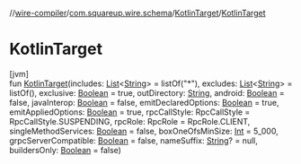 //[wire-compiler](../../../index.md)/[com.squareup.wire.schema](../index.md)/[KotlinTarget](index.md)/[KotlinTarget](-kotlin-target.md)

# KotlinTarget

[jvm]\
fun [KotlinTarget](-kotlin-target.md)(includes: [List](https://kotlinlang.org/api/latest/jvm/stdlib/kotlin.collections/-list/index.html)&lt;[String](https://kotlinlang.org/api/latest/jvm/stdlib/kotlin/-string/index.html)&gt; = listOf("*"), excludes: [List](https://kotlinlang.org/api/latest/jvm/stdlib/kotlin.collections/-list/index.html)&lt;[String](https://kotlinlang.org/api/latest/jvm/stdlib/kotlin/-string/index.html)&gt; = listOf(), exclusive: [Boolean](https://kotlinlang.org/api/latest/jvm/stdlib/kotlin/-boolean/index.html) = true, outDirectory: [String](https://kotlinlang.org/api/latest/jvm/stdlib/kotlin/-string/index.html), android: [Boolean](https://kotlinlang.org/api/latest/jvm/stdlib/kotlin/-boolean/index.html) = false, javaInterop: [Boolean](https://kotlinlang.org/api/latest/jvm/stdlib/kotlin/-boolean/index.html) = false, emitDeclaredOptions: [Boolean](https://kotlinlang.org/api/latest/jvm/stdlib/kotlin/-boolean/index.html) = true, emitAppliedOptions: [Boolean](https://kotlinlang.org/api/latest/jvm/stdlib/kotlin/-boolean/index.html) = true, rpcCallStyle: RpcCallStyle = RpcCallStyle.SUSPENDING, rpcRole: RpcRole = RpcRole.CLIENT, singleMethodServices: [Boolean](https://kotlinlang.org/api/latest/jvm/stdlib/kotlin/-boolean/index.html) = false, boxOneOfsMinSize: [Int](https://kotlinlang.org/api/latest/jvm/stdlib/kotlin/-int/index.html) = 5_000, grpcServerCompatible: [Boolean](https://kotlinlang.org/api/latest/jvm/stdlib/kotlin/-boolean/index.html) = false, nameSuffix: [String](https://kotlinlang.org/api/latest/jvm/stdlib/kotlin/-string/index.html)? = null, buildersOnly: [Boolean](https://kotlinlang.org/api/latest/jvm/stdlib/kotlin/-boolean/index.html) = false)
